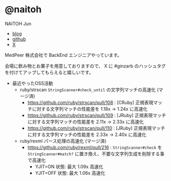 # @naitoh

NAITOH Jun

- [blog](https://naitoh.hatenablog.com/)
- [github](https://github.com/naitoh)
- [X](https://twitter.com/naitoh)

MedPeer 株式会社で BackEnd エンジニアやっています。

会場に飲み物とお菓子を用意しておりますので、 X に #ginzarb のハッシュタグを付けてアップしてもらえると嬉しいです。

- 最近やったOSS活動
  - ruby/strscan `StringScanner#check_until` の文字列マッチの高速化 (マージ済)
    - https://github.com/ruby/strscan/pull/108 : [CRuby] 正規表現マッチに対する文字列マッチの性能差を 1.18x -> 1.24x に高速化
    - https://github.com/ruby/strscan/pull/109 : [JRuby] 正規表現マッチに対する文字列マッチの性能差を 2.11x -> 2.33x に高速化
    - https://github.com/ruby/strscan/pull/110 : [JRuby] 正規表現マッチに対する文字列マッチの性能差を 2.33x -> 2.40x に高速化
  - ruby/rexml パース処理の高速化 (マージ済)
    - https://github.com/ruby/rexml/pull/216 : `StringScanner#check` を `StringScanner#match?` に置き換え、不要な文字列生成を削除する事で高速化
      - YJIT=ON 状態: 最大 1.09x 高速化
      - YJIT=OFF 状態: 最大 1.06x 高速化
